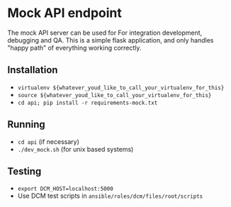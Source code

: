 # Mock API endpoint

The mock API server can be used for For integration development, debugging and QA.
This is a simple flask application, and only handles "happy path" of everything working correctly.

## Installation
- `virtualenv ${whatever_youd_like_to_call_your_virtualenv_for_this}`
- `source ${whatever_youd_like_to_call_your_virtualenv_for_this}`
- `cd api; pip install -r requirements-mock.txt`

## Running
- `cd api` (if necessary)
- `./dev_mock.sh` (for unix based systems)

## Testing
- `export DCM_HOST=localhost:5000`
- Use DCM test scripts in `ansible/roles/dcm/files/root/scripts`


